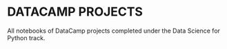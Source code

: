 # DATACAMP PROJECTS
All notebooks of DataCamp projects completed under the Data Science for Python track.
